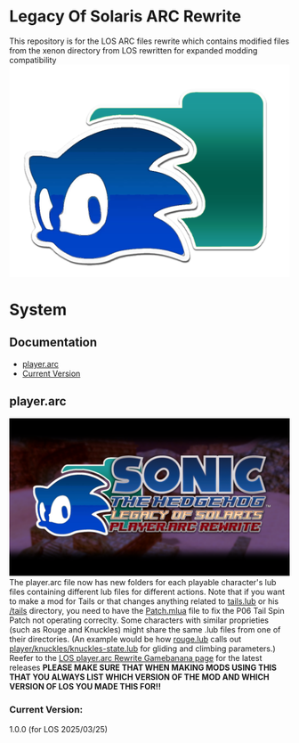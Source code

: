 # Legacy Of Solaris ARC Rewrite
This repository is for the LOS ARC files rewrite which contains modified files from the xenon directory from LOS rewritten for expanded modding compatibility
![](art/icon.png)
# System
## Documentation
- [player.arc](#playerarc)
- [Current Version](#current-version)
## player.arc
![](art/playerarcthumbnail.png)
The player.arc file now has new folders for each playable character's lub files containing different lub files for different actions.
Note that if you want to make a mod for Tails or that changes anything related to [tails.lub](xenon/archives/player/xenon/player/tails.lub) or his [/tails](xenon/archives/player/xenon/player/tails) directory, you need to have the [Patch.mlua](Patch.mlua) file to fix the P06 Tail Spin Patch not operating correclty.
Some characters with similar proprieties (such as Rouge and Knuckles) might share the same .lub files from one of their directories. (An example would be how [rouge.lub](xenon/archives/player/xenon/player/rouge.lub) calls out [player/knuckles/knuckles-state.lub](xenon/archives/player/xenon/player/knuckles/knuckles-state.lub) for gliding and climbing parameters.)
Reefer to the [LOS player.arc Rewrite Gamebanana page](https://gamebanana.com/wips/92057) for the latest releases
**PLEASE MAKE SURE THAT WHEN MAKING MODS USING THIS THAT YOU ALWAYS LIST WHICH VERSION OF THE MOD AND WHICH VERSION OF LOS YOU MADE THIS FOR!!**
### Current Version:
1.0.0 (for LOS 2025/03/25)
